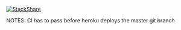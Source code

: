 [![StackShare](http://img.shields.io/badge/tech-stack-0690fa.svg?style=flat)](https://stackshare.io/dcsil/dreamtune)

NOTES: CI has to pass before heroku deploys the master git branch

